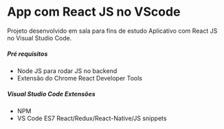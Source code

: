 # App com React JS no VScode

Projeto desenvolvido em sala para fins de estudo Aplicativo com React JS no Visual Studio Code.

##### Pré requisitos
- Node JS para rodar JS no backend
- Extensão do Chrome React Developer Tools 

##### Visual Studio Code Extensões
- NPM
- VS Code ES7 React/Redux/React-Native/JS snippets
